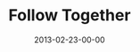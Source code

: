 ---
layout: message
category: message
series: "Follow the Leader"
title: "Follow Together"
date: 2013-02-23-00-00
message_id: 770
---